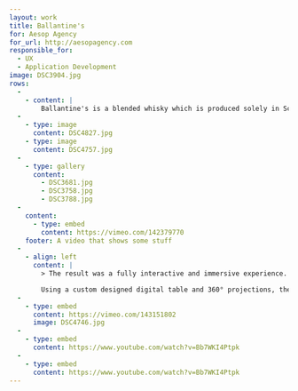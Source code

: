 ```yaml
---
layout: work
title: Ballantine's
for: Aesop Agency
for_url: http://aesopagency.com
responsible_for:
  - UX
  - Application Development
image: DSC3904.jpg
rows:
  -
    - content: |
        Ballantine's is a blended whisky which is produced solely in Scotland. The brand needed a premium and unforgettable tasting programme that could travel the globe and share their story, particularly in its biggest market, Asia.
  -
    - type: image
      content: DSC4827.jpg
    - type: image
      content: DSC4757.jpg
  -
    - type: gallery
      content:
        - DSC3681.jpg
        - DSC3758.jpg
        - DSC3788.jpg
  -
    content:
      - type: embed
        content: https://vimeo.com/142379770
    footer: A video that shows some stuff
  -
    - align: left
      content: |
        > The result was a fully interactive and immersive experience.

        Using a custom designed digital table and 360° projections, the Ballantine's brand ambassador guides the guests through history and across Scotland to learn more about the whisky and its creation.
  -
    - type: embed
      content: https://vimeo.com/143151802
      image: DSC4746.jpg
  -
    - type: embed
      content: https://www.youtube.com/watch?v=Bb7WKI4Ptpk
  -
    - type: embed
      content: https://www.youtube.com/watch?v=Bb7WKI4Ptpk
---
```

